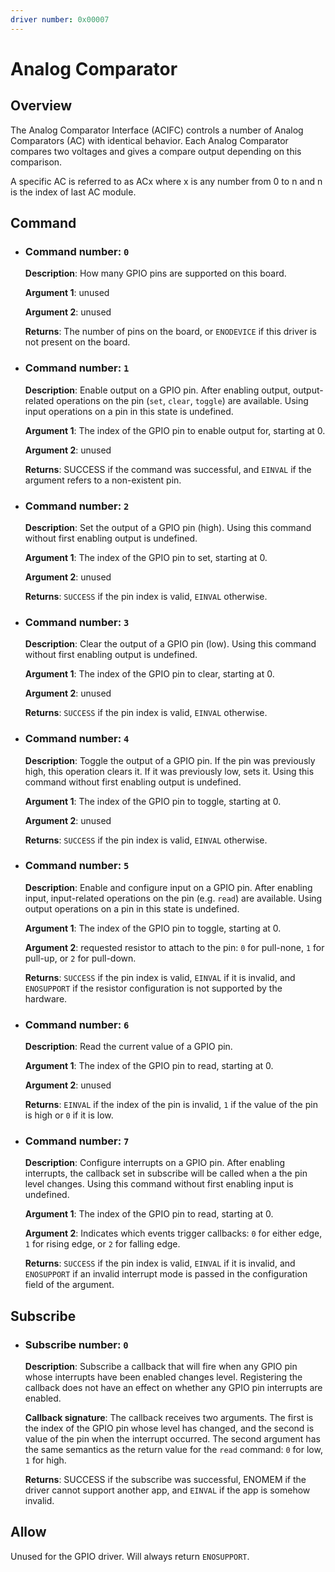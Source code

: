 ```yaml
---
driver number: 0x00007
---
```


# Analog Comparator

## Overview

The Analog Comparator Interface (ACIFC) controls a number of Analog Comparators
(AC) with identical behavior. Each Analog Comparator compares two voltages and
gives a compare output depending on this comparison.

A specific AC is referred to as ACx where x is any number from 0 to n and n is
the index of last AC module.

## Command

  * ### Command number: `0`

    **Description**: How many GPIO pins are supported on this board.

    **Argument 1**: unused

    **Argument 2**: unused

    **Returns**: The number of pins on the board, or `ENODEVICE` if this driver
    is not present on the board.


  * ### Command number: `1`

    **Description**: Enable output on a GPIO pin. After enabling output,
    output-related operations on the pin (`set`, `clear`, `toggle`) are
    available. Using input operations on a pin in this state is undefined.

    **Argument 1**: The index of the GPIO pin to enable output for, starting at
    0.

    **Argument 2**: unused

    **Returns**: SUCCESS if the command was successful, and `EINVAL` if the
    argument refers to a non-existent pin.

  * ### Command number: `2`

    **Description**: Set the output of a GPIO pin (high). Using this command
    without first enabling output is undefined.

    **Argument 1**: The index of the GPIO pin to set, starting at 0.

    **Argument 2**: unused

    **Returns**: `SUCCESS` if the pin index is valid, `EINVAL` otherwise.

  * ### Command number: `3`

    **Description**: Clear the output of a GPIO pin (low). Using this command
    without first enabling output is undefined.

    **Argument 1**: The index of the GPIO pin to clear, starting at 0.

    **Argument 2**: unused

    **Returns**: `SUCCESS` if the pin index is valid, `EINVAL` otherwise.

  * ### Command number: `4`

    **Description**: Toggle the output of a GPIO pin. If the pin was
    previously high, this operation clears it. If it was previously low, sets
    it. Using this command without first enabling output is undefined.

    **Argument 1**: The index of the GPIO pin to toggle, starting at 0.

    **Argument 2**: unused

    **Returns**: `SUCCESS` if the pin index is valid, `EINVAL` otherwise.

  * ### Command number: `5`

    **Description**: Enable and configure input on a GPIO pin. After enabling
    input, input-related operations on the pin (e.g. `read`) are available.
    Using output operations on a pin in this state is undefined.

    **Argument 1**: The index of the GPIO pin to toggle, starting at 0.

    **Argument 2**: requested resistor to attach to the pin: `0` for pull-none,
    `1` for pull-up, or `2` for pull-down.

    **Returns**: `SUCCESS` if the pin index is valid, `EINVAL` if it is
    invalid, and `ENOSUPPORT` if the resistor configuration is not supported by
    the hardware.

  * ### Command number: `6`

    **Description**: Read the current value of a GPIO pin.

    **Argument 1**: The index of the GPIO pin to read, starting at 0.

    **Argument 2**: unused

    **Returns**: `EINVAL` if the index of the pin is invalid, `1` if the value
    of the pin is high or `0` if it is low.

  * ### Command number: `7`

    **Description**: Configure interrupts on a GPIO pin.
    After enabling interrupts, the callback set in subscribe will be called
    when a the pin level changes.
    Using this command without first enabling input is undefined.

    **Argument 1**: The index of the GPIO pin to read, starting at 0.

    **Argument 2**: Indicates which events trigger callbacks: `0` for either
    edge, `1` for rising edge, or `2` for falling edge.

    **Returns**: `SUCCESS` if the pin index is valid, `EINVAL` if it is
    invalid, and `ENOSUPPORT` if an invalid interrupt mode is passed in the
    configuration field of the argument.

## Subscribe

  * ### Subscribe number: `0`

    **Description**: Subscribe a callback that will fire when any GPIO pin whose
    interrupts have been enabled changes level. Registering the callback does
    not have an effect on whether any GPIO pin interrupts are enabled.

    **Callback signature**: The callback receives two arguments. The first is
    the index of the GPIO pin whose level has changed, and the second is value
    of the pin when the interrupt occurred. The second argument has the same
    semantics as the return value for the `read` command: `0` for low, `1` for
    high.

    **Returns**: SUCCESS if the subscribe was successful, ENOMEM if the driver
    cannot support another app, and `EINVAL` if the app is somehow invalid.

## Allow

Unused for the GPIO driver. Will always return `ENOSUPPORT`.

